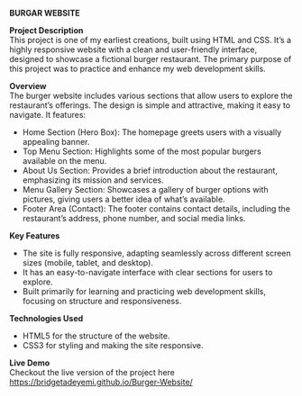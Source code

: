 **BURGAR WEBSITE**

**Project Description**   
This project is one of my earliest creations, built using HTML and CSS. It’s a highly responsive website with a clean and user-friendly interface, designed to showcase a fictional burger restaurant. The primary purpose of this project was to practice and enhance my web development skills.

**Overview**      
The burger website includes various sections that allow users to explore the restaurant’s offerings. The design is simple and attractive, making it easy to navigate. It features:

- Home Section (Hero Box): The homepage greets users with a visually appealing banner.     
- Top Menu Section: Highlights some of the most popular burgers available on the menu.       
- About Us Section: Provides a brief introduction about the restaurant, emphasizing its mission and services.              
- Menu Gallery Section: Showcases a gallery of burger options with pictures, giving users a better idea of what’s available.       
- Footer Area (Contact): The footer contains contact details, including the restaurant’s address, phone number, and social media links.

**Key Features**   
- The site is fully responsive, adapting seamlessly across different screen sizes (mobile, tablet, and desktop).    
- It has an easy-to-navigate interface with clear sections for users to explore.      
- Built primarily for learning and practicing web development skills, focusing on structure and responsiveness.     

**Technologies Used**    
- HTML5 for the structure of the website.    
- CSS3 for styling and making the site responsive.   

**Live Demo**     
Checkout the live version of the project here  https://bridgetadeyemi.github.io/Burger-Website/
